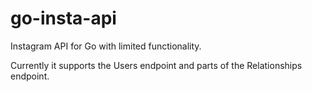 # go-insta-api
Instagram API for Go with limited functionality.

Currently it supports the Users endpoint and parts of the Relationships endpoint.